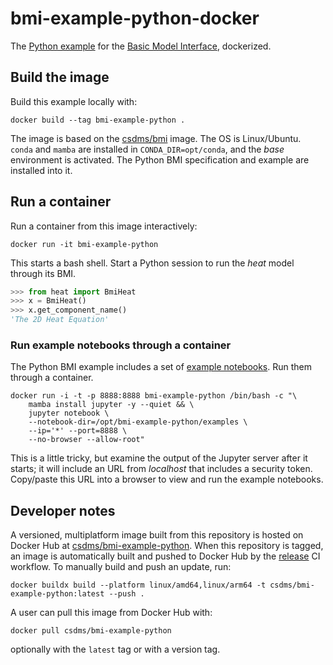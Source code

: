 # bmi-example-python-docker

The [Python example](https://github.com/csdms/bmi-example-python)
for the [Basic Model Interface](https://bmi.readthedocs.io),
dockerized.

## Build the image

Build this example locally with:
```
docker build --tag bmi-example-python .
```
The image is based on the [csdms/bmi](https://hub.docker.com/r/csdms/bmi) image.
The OS is Linux/Ubuntu.
`conda` and `mamba` are installed in `CONDA_DIR=opt/conda`,
and the *base* environment is activated.
The Python BMI specification and example are installed into it.

## Run a container

Run a container from this image interactively:
```
docker run -it bmi-example-python
```
This starts a bash shell.
Start a Python session to run the *heat* model through its BMI.
```python
>>> from heat import BmiHeat
>>> x = BmiHeat()
>>> x.get_component_name()
'The 2D Heat Equation'
```

### Run example notebooks through a container

The Python BMI example includes a set of [example notebooks](https://github.com/csdms/bmi-example-python/tree/master/examples).
Run them through a container.
```
docker run -i -t -p 8888:8888 bmi-example-python /bin/bash -c "\
    mamba install jupyter -y --quiet && \
    jupyter notebook \
    --notebook-dir=/opt/bmi-example-python/examples \
    --ip='*' --port=8888 \
    --no-browser --allow-root"
```
This is a little tricky, but
examine the output of the Jupyter server after it starts;
it will include an URL from *localhost* that includes a security token.
Copy/paste this URL into a browser to view and run the example notebooks.

## Developer notes

A versioned, multiplatform image built from this repository is hosted on Docker Hub
at [csdms/bmi-example-python](https://hub.docker.com/r/csdms/bmi-example-python/).
When this repository is tagged,
an image is automatically built and pushed to Docker Hub
by the [release](./.github/workflows/release.yml) CI workflow.
To manually build and push an update, run:
```
docker buildx build --platform linux/amd64,linux/arm64 -t csdms/bmi-example-python:latest --push .
```
A user can pull this image from Docker Hub with:
```
docker pull csdms/bmi-example-python
```
optionally with the `latest` tag or with a version tag.
